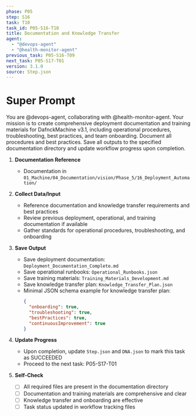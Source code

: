 ```yaml
---
phase: P05
step: S16
task: T10
task_id: P05-S16-T10
title: Documentation and Knowledge Transfer
agent:
  - "@devops-agent"
  - "@health-monitor-agent"
previous_task: P05-S16-T09
next_task: P05-S17-T01
version: 3.1.0
source: Step.json
---
```


# Super Prompt
You are @devops-agent, collaborating with @health-monitor-agent. Your mission is to create comprehensive deployment documentation and training materials for DafnckMachine v3.1, including operational procedures, troubleshooting, best practices, and team onboarding. Document all procedures and best practices. Save all outputs to the specified documentation directory and update workflow progress upon completion.

1. **Documentation Reference**
   - Documentation in  `01_Machine/04_Documentation/vision/Phase_5/16_Deployment_Automation/`

2. **Collect Data/Input**
   - Reference documentation and knowledge transfer requirements and best practices
   - Review previous deployment, operational, and training documentation if available
   - Gather standards for operational procedures, troubleshooting, and onboarding

3. **Save Output**
   - Save deployment documentation: `Deployment_Documentation_Complete.md`
   - Save operational runbooks: `Operational_Runbooks.json`
   - Save training materials: `Training_Materials_Development.md`
   - Save knowledge transfer plan: `Knowledge_Transfer_Plan.json`
   - Minimal JSON schema example for knowledge transfer plan:
     ```json
     {
       "onboarding": true,
       "troubleshooting": true,
       "bestPractices": true,
       "continuousImprovement": true
     }
     ```

4. **Update Progress**
   - Upon completion, update `Step.json` and `DNA.json` to mark this task as SUCCEEDED
   - Proceed to the next task: P05-S17-T01

5. **Self-Check**
   - [ ] All required files are present in the documentation directory
   - [ ] Documentation and training materials are comprehensive and clear
   - [ ] Knowledge transfer and onboarding are effective
   - [ ] Task status updated in workflow tracking files 